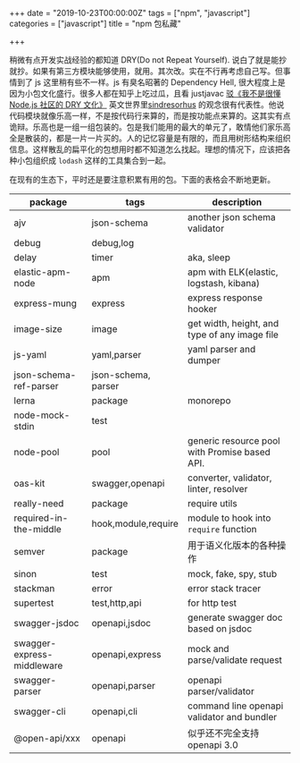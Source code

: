 +++
date = "2019-10-23T00:00:00Z"
tags = ["npm", "javascript"]
categories = ["javascript"]
title = "npm 包私藏"

+++

稍微有点开发实战经验的都知道 DRY(Do not Repeat Yourself). 说白了就是能抄就抄。如果有第三方模块能够使用，就用。其次改。实在不行再考虑自己写。但事情到了 js 这里稍有些不一样。js 有臭名昭著的 Dependency Hell, 很大程度上是因为小包文化盛行。很多人都在知乎上吃过瓜，且看 justjavac [驳《我不是很懂 Node.js 社区的 DRY 文化》](https://zhuanlan.zhihu.com/p/35864087) 英文世界里[sindresorhus](https://github.com/sindresorhus/ama/issues/10) 的观念很有代表性。他说代码模块就像乐高一样，不是按代码行来算的，而是按功能点来算的。这其实有点诡辩。乐高也是一组一组包装的。包是我们能用的最大的单元了，敢情他们家乐高全是散装的，都是一片一片买的。人的记忆容量是有限的，而且用树形结构来组织信息。这样散乱的扁平化的包想用时都不知道怎么找起。理想的情况下，应该把各种小包组织成 `lodash` 这样的工具集合到一起。

在现有的生态下，平时还是要注意积累有用的包。下面的表格会不断地更新。


| package                    | tags                | description                                   |
|----------------------------|---------------------|-----------------------------------------------|
| ajv                        | json-schema         | another json schema validator                 |
| debug                      | debug,log           |                                               |
| delay                      | timer               | aka, sleep                                    |
| elastic-apm-node           | apm                 | apm with ELK(elastic, logstash, kibana)       |
| express-mung               | express             | express response hooker                       |
| image-size                 | image               | get width, height, and type of any image file |
| js-yaml                    | yaml,parser         | yaml parser and dumper                        |
| json-schema-ref-parser     | json-schema, parser |                                               |
| lerna                      | package             | monorepo                                      |
| node-mock-stdin            | test                |                                               |
| node-pool                  | pool                | generic resource pool with Promise based API. |
| oas-kit                    | swagger,openapi     | converter, validator, linter, resolver        |
| really-need                | package             | require utils                                 |
| required-in-the-middle     | hook,module,require | module to hook into `require` function        |
| semver                     | package             | 用于语义化版本的各种操作                      |
| sinon                      | test                | mock, fake, spy, stub                         |
| stackman                   | error               | error stack tracer                            |
| supertest                  | test,http,api       | for http test                                 |
| swagger-jsdoc              | openapi,jsdoc       | generate swagger doc based on jsdoc           |
| swagger-express-middleware | openapi,express     | mock and parse/validate request               |
| swagger-parser             | openapi,parser      | openapi parser/validator                      |
| swagger-cli                | openapi,cli         | command line openapi validator and bundler    |
| @open-api/xxx              | openapi             | 似乎还不完全支持 openapi 3.0                  |
